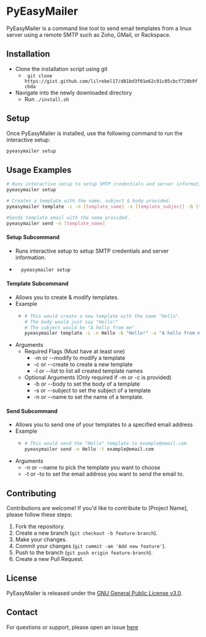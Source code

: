 # PyEasyMailer

PyEasyMailer is a command line tool to send email templates from a linux server using a remote SMTP such as Zoho, GMail, or Rackspace. 

## Installation

- Clone the installation script using git
  - ``` git clone https://gist.github.com/lilrebel17/d81bd3f01e62c91c05cbcf720b9fcbda```
- Navigate into the newly downloaded directory
  - Run ```./install.sh```


## Setup

Once PyEasyMailer is installed, use the following command to run the interactive setup:

```bash
pyeasymailer setup
```

## Usage Examples
```bash
# Runs interactive setup to setup SMTP credentials and server information
pyeasymailer setup

# Creates a template with the name, subject & body provided.
pyeasymailer template -c -n [template_name] -s [template_subject] -b [template_body] 

#Sends template email with the name provided.
pyeasymailer send -n [template_name] 
```


#### Setup Subcommand
- Runs interactive setup to setup SMTP credentials and server information.
- ```bash
    pyeasymailer setup
    ``` 

#### Template Subcommand
- Allows you to create & modify templates.
- Example
  - ```bash
    # This would create a new template with the name "Hello".
    # The body would just say "Hello!"
    # The subject would be "A hello from me"
    pyeasymailer template -c -n Hello -b "Hello!" -s "A hello from me"
    ```
- Arguments
  - Required Flags (Must have at least one)
    - -m or --modify to modify a template
    - -c or --create to create a new template
    - -l or --list to list all created template names
  - Optional Arguments (Only required if -m or -c is provided)
    - -b or --body to set the body of a template
    - -s or --subject to set the subject of a template
    - -n or --name to set the name of a template.

#### Send Subcommand
- Allows you to send one of your templates to a specified email address
- Example
  - ```bash
    # This would send the "Hello" template to example@email.com
    pyeasymailer send -n Hello -t example@email.com
    ```
- Arguments
  - -n or --name to pick the template you want to choose
  - -t or -to to set the email address you want to send the email to.

## Contributing

Contributions are welcome! If you'd like to contribute to [Project Name], please follow these steps:

1. Fork the repository.
2. Create a new branch (`git checkout -b feature-branch`).
3. Make your changes.
4. Commit your changes (`git commit -am 'Add new feature'`).
5. Push to the branch (`git push origin feature-branch`).
6. Create a new Pull Request.

## License

PyEasyMailer is released under the [GNU General Public License v3.0](LICENSE).

## Contact

For questions or support, please open an issue [here](https://github.com/lilrebel17/pyeasymailer/issues)
